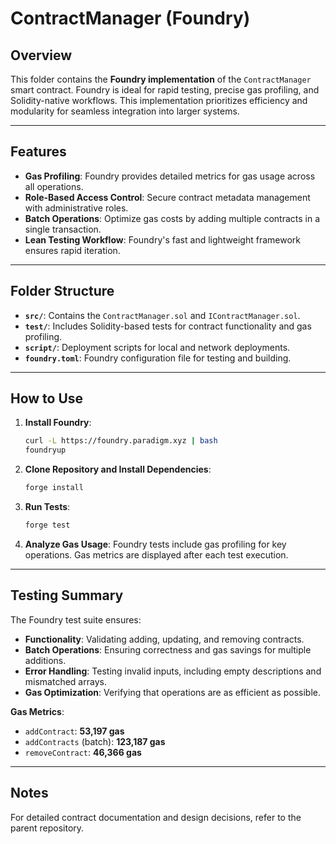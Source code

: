 # ContractManager (Foundry)

## Overview

This folder contains the **Foundry implementation** of the `ContractManager` smart contract. Foundry is ideal for rapid testing, precise gas profiling, and Solidity-native workflows. This implementation prioritizes efficiency and modularity for seamless integration into larger systems.

---

## Features

- **Gas Profiling**: Foundry provides detailed metrics for gas usage across all operations.
- **Role-Based Access Control**: Secure contract metadata management with administrative roles.
- **Batch Operations**: Optimize gas costs by adding multiple contracts in a single transaction.
- **Lean Testing Workflow**: Foundry's fast and lightweight framework ensures rapid iteration.

---

## Folder Structure

- **`src/`**: Contains the `ContractManager.sol` and `IContractManager.sol`.
- **`test/`**: Includes Solidity-based tests for contract functionality and gas profiling.
- **`script/`**:  Deployment scripts for local and network deployments.
- **`foundry.toml`**: Foundry configuration file for testing and building.

---

## How to Use

1. **Install Foundry**:
   ```bash
   curl -L https://foundry.paradigm.xyz | bash
   foundryup
   ```

2. **Clone Repository and Install Dependencies**:
   ```bash
   forge install
   ```

3. **Run Tests**:
   ```bash
   forge test
   ```

4. **Analyze Gas Usage**:
   Foundry tests include gas profiling for key operations. Gas metrics are displayed after each test execution.

---

## Testing Summary

The Foundry test suite ensures:
- **Functionality**: Validating adding, updating, and removing contracts.
- **Batch Operations**: Ensuring correctness and gas savings for multiple additions.
- **Error Handling**: Testing invalid inputs, including empty descriptions and mismatched arrays.
- **Gas Optimization**: Verifying that operations are as efficient as possible.

**Gas Metrics**:
- `addContract`: **53,197 gas**
- `addContracts` (batch): **123,187 gas**
- `removeContract`: **46,366 gas**

---

## Notes

For detailed contract documentation and design decisions, refer to the parent repository.
